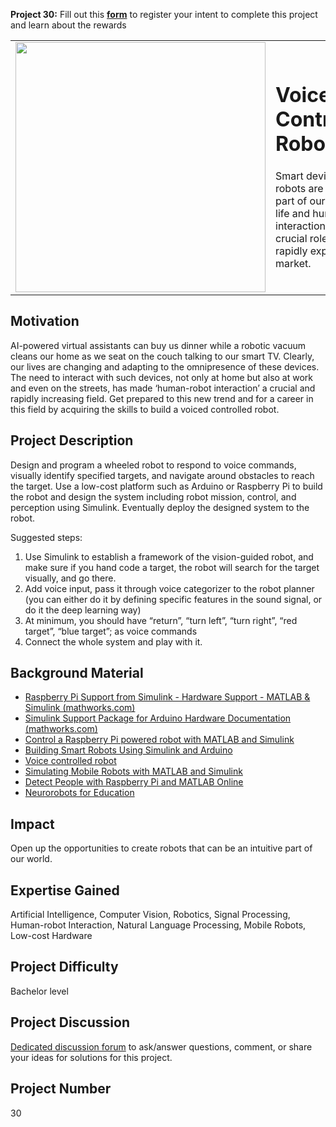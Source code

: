 **Project 30:** Fill out this <strong>[form](https://forms.office.com/Pages/ResponsePage.aspx?id=ETrdmUhDaESb3eUHKx3B5lOTzSa_A6lPqq2LJKzvpM5UMTBZRkc4UTRETjFERVRDWllQRE40OUFSQS4u)</strong> to  register your intent to complete this project and learn about the rewards

<table>
<td><img src="https://github.com/robertogl/MathWorks-Excellence-in-Innovation-Images/blob/main/images/raspbpi.png"  width=400 /></td>
<td><p><h1>Voice Controlled Robot</h1></p>
<p>Smart devices and robots are nowadays part of our everyday life and human-robot interaction plays a crucial role in this rapidly expanding market.</p>
</table>

## Motivation

AI-powered virtual assistants can buy us dinner while a robotic vacuum cleans our home as we seat on the couch talking to our smart TV.
Clearly, our lives are changing and adapting to the omnipresence of these devices. 
The need to interact with such devices, not only at home but also at work and even on the streets, has made ‘human-robot interaction’ a crucial and rapidly increasing field. 
Get prepared to this new trend and for a career in this field by acquiring the skills to build a voiced controlled robot.


## Project Description

Design and program a wheeled robot to respond to voice commands, visually identify specified targets, and navigate around obstacles to reach the target.
Use a low-cost platform such as Arduino or Raspberry Pi to build the robot and design the system including robot mission, control, and perception using Simulink.
Eventually deploy the designed system to the robot.

Suggested steps:

1.	Use Simulink to establish a framework of the vision-guided robot, and make sure if you hand code a target, the robot will search for the target visually, and go there.
2.	Add voice input, pass it through voice categorizer to the robot planner (you can either do it by defining specific features in the sound signal, or do it the deep learning way)
3.	At minimum, you should have “return”, “turn left”, “turn right”, “red target”, “blue target”; as voice commands
4.	Connect the whole system and play with it.


## Background Material

-	[Raspberry Pi Support from Simulink - Hardware Support - MATLAB & Simulink (mathworks.com)](https://www.mathworks.com/hardware-support/raspberry-pi-simulink.html#:~:text=Supported%20Hardware%20%20%20%20Raspberry%20Pi%20Model,R2016a%20-%20Current%20%203%20more%20rows)
-	[Simulink Support Package for Arduino Hardware Documentation (mathworks.com)](https://www.mathworks.com/help/supportpkg/arduino/index.html#:~:text=The%20support%20package%20includes%20a%20library%20of%20Simulink,by%20entering%20it%20in%20the%20MATLAB%20Command%20Window)
-	[Control a Raspberry Pi powered robot with MATLAB and Simulink](https://www.mathworks.com/matlabcentral/fileexchange/47376-control-a-raspberry-pi-powered-robot-with-matlab-and-simulink) 
-	[Building Smart Robots Using Simulink and Arduino](https://www.youtube.com/watch?v=lo7UK84Lto0)
-	[Voice controlled robot](https://www.mathworks.com/matlabcentral/fileexchange/57528-voice_controlled_robot)
-	[Simulating Mobile Robots with MATLAB and Simulink](https://www.youtube.com/watch?v=7p2McZCKvus)
-	[Detect People with Raspberry Pi and MATLAB Online](https://www.mathworks.com/videos/detect-people-with-raspberry-pi-and-matlab-online-1563770971238.html) 
-	[Neurorobots for Education](https://www.mathworks.com/products/connections/product_detail/backyardbrains-neurorobots.html) 

## Impact

Open up the opportunities to create robots that can be an intuitive part of our world.

## Expertise Gained

Artificial Intelligence, Computer Vision, Robotics, Signal Processing, Human-robot Interaction, Natural Language Processing, Mobile Robots, Low-cost Hardware

## Project Difficulty

Bachelor level

## Project Discussion

[Dedicated discussion forum](https://github.com/mathworks/MathWorks-Excellence-in-Innovation/discussions/7) to ask/answer questions, comment, or share your ideas for solutions for this project.

## Project Number

30

